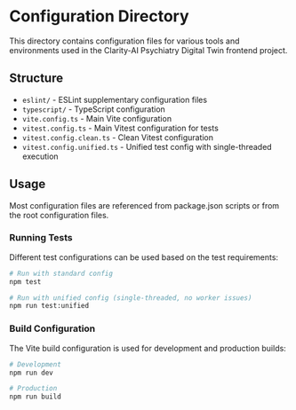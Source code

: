 # Configuration Directory

This directory contains configuration files for various tools and environments used in the Clarity-AI Psychiatry Digital Twin frontend project.

## Structure

- `eslint/` - ESLint supplementary configuration files
- `typescript/` - TypeScript configuration
- `vite.config.ts` - Main Vite configuration
- `vitest.config.ts` - Main Vitest configuration for tests
- `vitest.config.clean.ts` - Clean Vitest configuration
- `vitest.config.unified.ts` - Unified test config with single-threaded execution

## Usage

Most configuration files are referenced from package.json scripts or from the root configuration files.

### Running Tests

Different test configurations can be used based on the test requirements:

```bash
# Run with standard config
npm test

# Run with unified config (single-threaded, no worker issues)
npm run test:unified
```

### Build Configuration

The Vite build configuration is used for development and production builds:

```bash
# Development
npm run dev

# Production
npm run build
```

